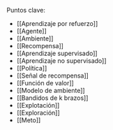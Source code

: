 Puntos clave: 
- [[Aprendizaje por refuerzo]]
- [[Agente]]
- [[Ambiente]]
- [[Recompensa]]
- [[Aprendizaje supervisado]]
- [[Aprendizaje no supervisado]]
- [[Política]]
- [[Señal de recompensa]]
- [[Función de valor]]
- [[Modelo de ambiente]]
- [[Bandidos de k brazos]]
- [[Explotación]]
- [[Exploración]]
- [[Meto]]